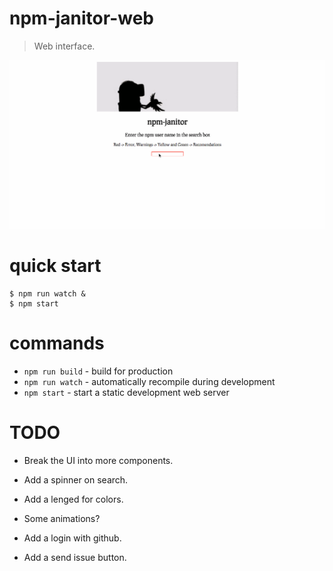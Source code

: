 # npm-janitor-web
> Web interface.

![npm-janitor](./npm-janitor.gif)

# quick start

```
$ npm run watch &
$ npm start
```

# commands

* `npm run build` - build for production
* `npm run watch` - automatically recompile during development
* `npm start` - start a static development web server


# TODO

* Break the UI into more components.

* Add a spinner on search.

* Add a lenged for colors.

* Some animations?

* Add a login with github.

* Add a send issue button.

